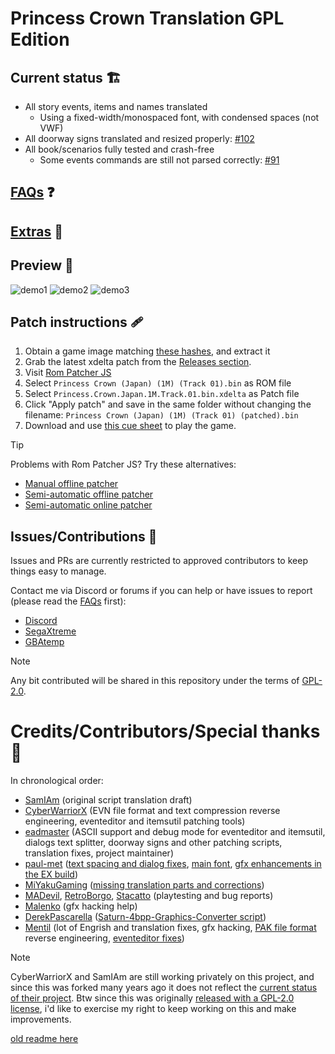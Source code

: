 
# Princess Crown Translation GPL Edition


## Current status  🏗️

 - All story events, items and names translated
   - Using a fixed-width/monospaced font, with condensed spaces (not VWF)
 - All doorway signs translated and resized properly: [#102](https://github.com/eadmaster/pcrown/issues/102)
 - All book/scenarios fully tested and crash-free
   - Some events commands are still not parsed correctly: [#91](https://github.com/eadmaster/pcrown/issues/91)


## [FAQs](https://github.com/eadmaster/pcrown/wiki/FAQs)  ❓


## [Extras](https://github.com/eadmaster/pcrown/wiki/Extras)  🎁


## Preview  👀

![demo1](https://raw.githubusercontent.com/eadmaster/pcrown/refs/heads/master/shots/demo1.png)  ![demo2](https://raw.githubusercontent.com/eadmaster/pcrown/refs/heads/master/shots/demo2.png)  ![demo3](https://raw.githubusercontent.com/eadmaster/pcrown/refs/heads/master/shots/demo3.png)


## Patch instructions  🩹

1. Obtain a game image matching [these hashes](http://redump.org/disc/4901/), and extract it
2. Grab the latest xdelta patch from the [Releases section](https://github.com/eadmaster/pcrown/releases/latest/download/Princess.Crown.Japan.1M.Track.01.bin.xdelta).
3. Visit [Rom Patcher JS](https://www.marcrobledo.com/RomPatcher.js/)
4. Select `Princess Crown (Japan) (1M) (Track 01).bin` as ROM file
5. Select `Princess.Crown.Japan.1M.Track.01.bin.xdelta` as Patch file
6. Click "Apply patch" and save in the same folder without changing the filename: `Princess Crown (Japan) (1M) (Track 01) (patched).bin`
7. Download and use [this cue sheet](https://raw.githubusercontent.com/eadmaster/pcrown/refs/heads/master/src/buildcd/Princess%20Crown%20(Japan)%20(1M)%20(English).cue) to play the game.

> [!TIP]
> Problems with Rom Patcher JS? Try these alternatives:
>  - [Manual offline patcher](https://github.com/marco-calautti/DeltaPatcher)
>  - [Semi-automatic offline patcher](https://github.com/eadmaster/pcrown/releases/latest/download/Princess.Crown.English.Offline.Patcher.zip)
>  - [Semi-automatic online patcher](https://eadmaster.github.io/pcrown_patcher/)

## Issues/Contributions  🐛
 
Issues and PRs are currently restricted to approved contributors to keep things easy to manage.

Contact me via Discord or forums if you can help or have issues to report (please read the [FAQs](https://github.com/eadmaster/pcrown/wiki/FAQs) first):

 - [Discord](https://discord.gg/CPCpEwyhjf)
 - [SegaXtreme](https://segaxtreme.net/members/eadmaster.30323/)
 - [GBAtemp](https://gbatemp.net/members/eadmaster.52646/)

> [!NOTE]
> Any bit contributed will be shared in this repository under the terms of [GPL-2.0](https://github.com/eadmaster/pcrown/blob/master/LICENSE).


# Credits/Contributors/Special thanks  🤝

In chronological order:

 - [SamIAm](https://www.romhacking.net/forum/index.php?action=profile;u=10553) (original script translation draft)
 - [CyberWarriorX](https://github.com/cyberwarriorx) (EVN file format and text compression reverse engineering, eventeditor and itemsutil patching tools)
 - [eadmaster](https://github.com/eadmaster) (ASCII support and debug mode for eventeditor and itemsutil, dialogs text splitter, doorway signs and other patching scripts, translation fixes, project maintainer)
 - [paul-met](https://github.com/paul-met) ([text spacing and dialog fixes](https://github.com/eadmaster/pcrown/issues/1), [main font](https://github.com/eadmaster/pcrown/issues/98), [gfx enhancements in the EX build](https://github.com/eadmaster/pcrown/issues/18))
 - [MiYakuGaming](https://github.com/MiYakuGaming/) ([missing translation parts and corrections](https://github.com/eadmaster/pcrown/issues/4))
 - [MADevil](https://www.twitch.tv/madevil/), [RetroBorgo](https://www.twitch.tv/retroborgo/), [Stacatto](https://www.youtube.com/c/StilesReviews) (playtesting and bug reports)
 - [Malenko](https://segaxtreme.net/members/malenko.22808/) (gfx hacking help)
 - [DerekPascarella](https://github.com/DerekPascarella) ([Saturn-4bpp-Graphics-Converter script](https://github.com/DerekPascarella/Saturn-4bpp-Graphics-Converter/))
 - [Mentil](https://github.com/mentill) (lot of Engrish and translation fixes, gfx hacking, [PAK file format](https://github.com/eadmaster/pcrown/wiki/PAKFormat) reverse engineering, [eventeditor fixes](https://github.com/eadmaster/pcrown/issues/91))

> [!NOTE]
> CyberWarriorX and SamIAm are still working privately on this project, and since this was forked many years ago it does not reflect the [current status of their project](https://www.romhacking.net/forum/index.php?topic=39984.0).
> Btw since this was originally [released with a GPL-2.0 license](https://github.com/eadmaster/pcrown/blob/master/LICENSE), i'd like to exercise my right to keep working on this and make improvements.

[old readme here](readme.txt.old)
